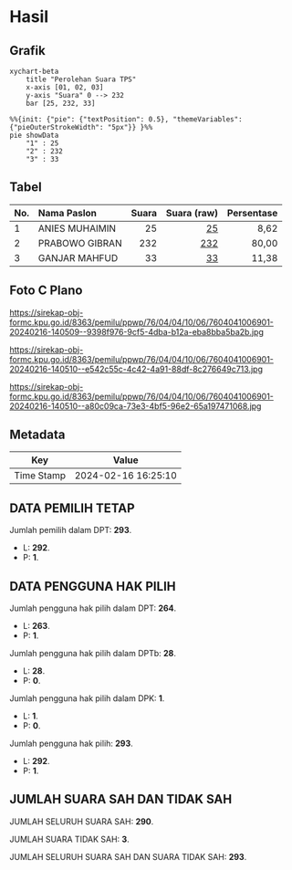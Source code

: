 # Hasil

## Grafik

```mermaid
xychart-beta
    title "Perolehan Suara TPS"
    x-axis [01, 02, 03]
    y-axis "Suara" 0 --> 232
    bar [25, 232, 33]
```

```mermaid
%%{init: {"pie": {"textPosition": 0.5}, "themeVariables": {"pieOuterStrokeWidth": "5px"}} }%%
pie showData
    "1" : 25
    "2" : 232
    "3" : 33
```

## Tabel

| No. | Nama Paslon    | Suara | Suara (raw) | Persentase |
|:--- |:-------------- | -----:| -----------:| ----------:|
| 1   | ANIES MUHAIMIN | 25    | [25][p-1]   | 8,62       |
| 2   | PRABOWO GIBRAN | 232   | [232][p-2]  | 80,00      |
| 3   | GANJAR MAHFUD  | 33    | [33][p-3]   | 11,38      |


[p-1]: https://github.com/gigit-pemilu/pemilu-2024-76-sulawesi-barat/blob/main/pilpres/hitung-suara/sub/76-sulawesi-barat/sub/04-polewali-mandar/sub/04-polewali/sub/1006-pekkabata/sub/901-tps/sub/paslon-1.txt
[p-2]: https://github.com/gigit-pemilu/pemilu-2024-76-sulawesi-barat/blob/main/pilpres/hitung-suara/sub/76-sulawesi-barat/sub/04-polewali-mandar/sub/04-polewali/sub/1006-pekkabata/sub/901-tps/sub/paslon-2.txt
[p-3]: https://github.com/gigit-pemilu/pemilu-2024-76-sulawesi-barat/blob/main/pilpres/hitung-suara/sub/76-sulawesi-barat/sub/04-polewali-mandar/sub/04-polewali/sub/1006-pekkabata/sub/901-tps/sub/paslon-3.txt

## Foto C Plano

https://sirekap-obj-formc.kpu.go.id/8363/pemilu/ppwp/76/04/04/10/06/7604041006901-20240216-140509--9398f976-9cf5-4dba-b12a-eba8bba5ba2b.jpg

https://sirekap-obj-formc.kpu.go.id/8363/pemilu/ppwp/76/04/04/10/06/7604041006901-20240216-140510--e542c55c-4c42-4a91-88df-8c276649c713.jpg

https://sirekap-obj-formc.kpu.go.id/8363/pemilu/ppwp/76/04/04/10/06/7604041006901-20240216-140510--a80c09ca-73e3-4bf5-96e2-65a197471068.jpg


## Metadata

| Key        | Value               |
| ---------- | ------------------- |
| Time Stamp | 2024-02-16 16:25:10 |


## DATA PEMILIH TETAP

Jumlah pemilih dalam DPT: **293**.
 * L: **292**.
 * P: **1**.

## DATA PENGGUNA HAK PILIH

Jumlah pengguna hak pilih dalam DPT: **264**.
 * L: **263**.
 * P: **1**.

Jumlah pengguna hak pilih dalam DPTb: **28**.
 * L: **28**.
 * P: **0**.

Jumlah pengguna hak pilih dalam DPK: **1**.
 * L: **1**.
 * P: **0**.

Jumlah pengguna hak pilih: **293**.
 * L: **292**.
 * P: **1**.

## JUMLAH SUARA SAH DAN TIDAK SAH

JUMLAH SELURUH SUARA SAH: **290**.

JUMLAH SUARA TIDAK SAH: **3**.

JUMLAH SELURUH SUARA SAH DAN SUARA TIDAK SAH: **293**.


